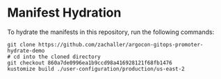 # Manifest Hydration

To hydrate the manifests in this repository, run the following commands:

```shell
git clone https://github.com/zachaller/argocon-gitops-promoter-hydrate-demo
# cd into the cloned directory
git checkout 860a7de0996ea1b9ccd98a416928121f68fb1476
kustomize build ./user-configuration/production/us-east-2
```
